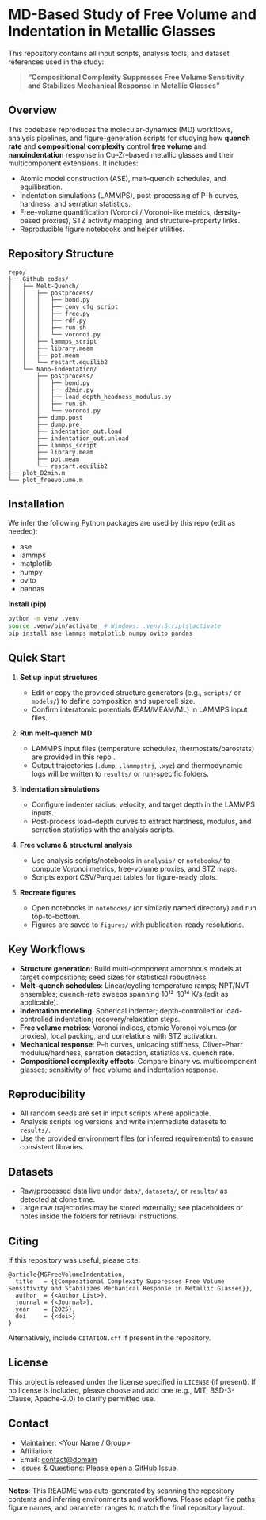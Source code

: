 # MD-Based Study of Free Volume and Indentation in Metallic Glasses

This repository contains all input scripts, analysis tools, and dataset references used in the study:

> **“Compositional Complexity Suppresses Free Volume Sensitivity and Stabilizes Mechanical Response in Metallic Glasses”**

## Overview

This codebase reproduces the molecular-dynamics (MD) workflows, analysis pipelines, and figure-generation scripts for studying how **quench rate** and **compositional complexity** control **free volume** and **nanoindentation** response in Cu–Zr–based metallic glasses and their multicomponent extensions. It includes:
- Atomic model construction (ASE), melt–quench schedules, and equilibration.
- Indentation simulations (LAMMPS), post-processing of P–h curves, hardness, and serration statistics.
- Free-volume quantification (Voronoi / Voronoi-like metrics, density-based proxies), STZ activity mapping, and structure–property links.
- Reproducible figure notebooks and helper utilities.

## Repository Structure

```
repo/
├── Github codes/
│   ├── Melt-Quench/
│   │   ├── postprocess/
│   │   │   ├── bond.py
│   │   │   ├── conv_cfg_script
│   │   │   ├── free.py
│   │   │   ├── rdf.py
│   │   │   ├── run.sh
│   │   │   └── voronoi.py
│   │   ├── lammps_script
│   │   ├── library.meam
│   │   ├── pot.meam
│   │   └── restart.equilib2
│   └── Nano-indentation/
│       ├── postprocess/
│       │   ├── bond.py
│       │   ├── d2min.py
│       │   ├── load_depth_headness_modulus.py
│       │   ├── run.sh
│       │   └── voronoi.py
│       ├── dump.post
│       ├── dump.pre
│       ├── indentation_out.load
│       ├── indentation_out.unload
│       ├── lammps_script
│       ├── library.meam
│       ├── pot.meam
│       └── restart.equilib2
├── plot_D2min.m
└── plot_freevolume.m
```

## Installation

We infer the following Python packages are used by this repo (edit as needed):

- ase
- lammps
- matplotlib
- numpy
- ovito
- pandas

**Install (pip)**
```bash
python -m venv .venv
source .venv/bin/activate  # Windows: .venv\Scripts\activate
pip install ase lammps matplotlib numpy ovito pandas
```


## Quick Start

1. **Set up input structures**
   - Edit or copy the provided structure generators (e.g., `scripts/` or `models/`) to define composition and supercell size.
   - Confirm interatomic potentials (EAM/MEAM/ML) in LAMMPS input files.

2. **Run melt–quench MD**
   - LAMMPS input files (temperature schedules, thermostats/barostats) are provided in this repo .
   - Output trajectories (`.dump`, `.lammpstrj`, `.xyz`) and thermodynamic logs will be written to `results/` or run-specific folders.

3. **Indentation simulations**
   - Configure indenter radius, velocity, and target depth in the LAMMPS inputs.
   - Post-process load–depth curves to extract hardness, modulus, and serration statistics with the analysis scripts.

4. **Free volume & structural analysis**
   - Use analysis scripts/notebooks in `analysis/` or `notebooks/` to compute Voronoi metrics, free-volume proxies, and STZ maps.
   - Scripts export CSV/Parquet tables for figure-ready plots.

5. **Recreate figures**
   - Open notebooks in `notebooks/` (or similarly named directory) and run top-to-bottom.
   - Figures are saved to `figures/` with publication-ready resolutions.


## Key Workflows

- **Structure generation**: Build multi-component amorphous models at target compositions; seed sizes for statistical robustness.
- **Melt–quench schedules**: Linear/cycling temperature ramps; NPT/NVT ensembles; quench-rate sweeps spanning 10¹²–10¹⁴ K/s (edit as applicable).
- **Indentation modeling**: Spherical indenter; depth-controlled or load-controlled indentation; recovery/relaxation steps.
- **Free volume metrics**: Voronoi indices, atomic Voronoi volumes (or proxies), local packing, and correlations with STZ activation.
- **Mechanical response**: P–h curves, unloading stiffness, Oliver–Pharr modulus/hardness, serration detection, statistics vs. quench rate.
- **Compositional complexity effects**: Compare binary vs. multicomponent glasses; sensitivity of free volume and indentation response.

## Reproducibility

- All random seeds are set in input scripts where applicable.
- Analysis scripts log versions and write intermediate datasets to `results/`.
- Use the provided environment files (or inferred requirements) to ensure consistent libraries.

## Datasets

- Raw/processed data live under `data/`, `datasets/`, or `results/` as detected at clone time.
- Large raw trajectories may be stored externally; see placeholders or notes inside the folders for retrieval instructions.

## Citing

If this repository was useful, please cite:

```
@article{MGFreeVolumeIndentation,
  title   = {{Compositional Complexity Suppresses Free Volume Sensitivity and Stabilizes Mechanical Response in Metallic Glasses}},
  author  = {<Author List>},
  journal = {<Journal>},
  year    = {2025},
  doi     = {<doi>}
}
```

Alternatively, include `CITATION.cff` if present in the repository.

## License

This project is released under the license specified in `LICENSE` (if present). If no license is included, please choose and add one (e.g., MIT, BSD-3-Clause, Apache-2.0) to clarify permitted use.

## Contact

- Maintainer: <Your Name / Group>
- Affiliation: <Institution>
- Email: <contact@domain>
- Issues & Questions: Please open a GitHub Issue.

---

**Notes**: This README was auto-generated by scanning the repository contents and inferring environments and workflows. Please adapt file paths, figure names, and parameter ranges to match the final repository layout.
